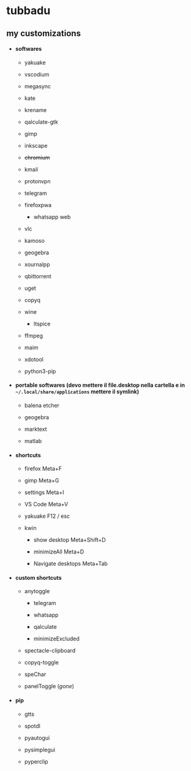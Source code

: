 # tubbadu

## my customizations

* #### softwares
  
  * yakuake
  
  * vscodium
  
  * megasync
  
  * kate
  
  * krename
  
  * qalculate-gtk
  
  * gimp
  
  * inkscape
  
  * ~~chromium~~
  
  * kmail
  
  * protonvpn
  
  * telegram
  
  * firefoxpwa
    
    * whatsapp web
  
  * vlc
    
  * kamoso
  
  * geogebra
    
  * xournalpp

  * qbittorrent

  * uget
  
  * copyq
  
  * wine
    
    * ltspice
  
  * ffmpeg
  
  * maim
  
  * xdotool
  
  * python3-pip
  
* #### portable softwares (devo mettere il file.desktop nella cartella e in `~/.local/share/applications` mettere il symlink)
  
  * balena etcher
  
  * geogebra
  
  * marktext
  
  * matlab

* #### shortcuts
  
  * firefox Meta+F
  
  * gimp Meta+G
  
  * settings Meta+I
  
  * VS Code Meta+V
  
  * yakuake F12 / esc
  
  * kwin
    
    * show desktop Meta+Shift+D
    
    * minimizeAll Meta+D
    
    * Navigate desktops Meta+Tab

* #### custom shortcuts
  
  * anytoggle
    
    * telegram
    
    * whatsapp
    
    * qalculate
    
    * minimizeExcluded
  
  * spectacle-clipboard
  
  * copyq-toggle
  
  * speChar
  
  * panelToggle (*gone*)

* #### pip
  
  * gtts
  
  * spotdl
  
  * pyautogui
  
  * pysimplegui
  
  * pyperclip
